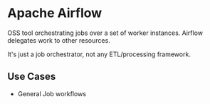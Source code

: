 # Apache Airflow

OSS tool orchestrating jobs over a set of worker instances. Airflow delegates
work to other resources.

It's just a job orchestrator, not any ETL/processing framework.

## Use Cases

- General Job workflows

